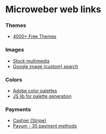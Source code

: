 Microweber web links
========

### Themes
* [4000+ Free Themes](http://billionthemes.com/)

### Images
* [Stock multimedia](http://api.shutterstock.com/)
* [Google image (custom) search](https://developers.google.com/custom-search/json-api/v1/overview)

### Colors
* [Adobe color palettes](https://color.adobe.com/explore/newest/?time=all)
* [JS lib for palette generation](https://github.com/c0bra/color-scheme-js)

### Payments
* [Cashier (Stripe)](http://laravel.com/docs/4.2/billing)
* [Payum - 35 payment methods](https://github.com/Payum/PayumLaravelPackage)
